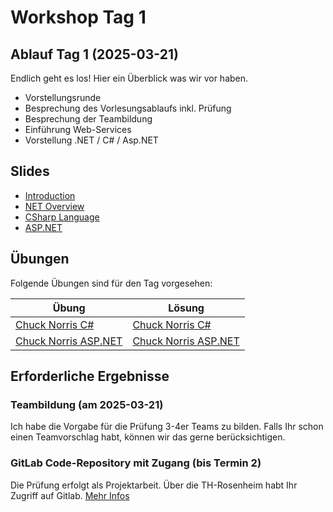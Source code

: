 # Workshop Tag 1

## Ablauf Tag 1 (2025-03-21)

Endlich geht es los! Hier ein Überblick was wir vor haben.

- Vorstellungsrunde
- Besprechung des Vorlesungsablaufs inkl. Prüfung
- Besprechung der Teambildung
- Einführung Web-Services
- Vorstellung .NET / C# / Asp.NET

## Slides

- [Introduction](../../slides/Introduction.pdf)
- [NET Overview](../../slides/NET%20Overview.pdf)
- [CSharp Language](../../slides/CSharp%20Language.pdf)
- [ASP.NET](../../slides/Web%20Services%20mit%20ASP.NET.pdf)

## Übungen

Folgende Übungen sind für den Tag vorgesehen:

| Übung                                                                                               | Lösung                                                                                              |
| --------------------------------------------------------------------------------------------------- | --------------------------------------------------------------------------------------------------- |
| [Chuck Norris C#](../../modules/01%20csharp/exercises/ConsoleChuckNorrisService/)                   | [Chuck Norris C#](../../modules/01%20csharp/solutions/ConsoleChuckNorrisService/)                   |
| [Chuck Norris ASP.NET](../../modules/02%20aspnet_basics/exercises/01_AspNetCoreChuckNorrisService/) | [Chuck Norris ASP.NET](../../modules/02%20aspnet_basics/solutions/01_AspNetCoreChuckNorrisService/) |

## Erforderliche Ergebnisse

### Teambildung (am 2025-03-21)

Ich habe die Vorgabe für die Prüfung 3-4er Teams zu bilden. Falls Ihr schon einen Teamvorschlag habt, können wir das gerne berücksichtigen.

### GitLab Code-Repository mit Zugang (bis Termin 2)
Die Prüfung erfolgt als Projektarbeit. Über die TH-Rosenheim habt Ihr Zugriff auf Gitlab. [Mehr Infos](../../00_prerequisites/setup_instructions.md)
